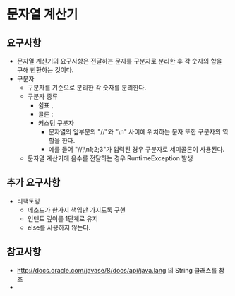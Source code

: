 # 문자열 계산기
## 요구사항
- 문자열 계산기의 요구사항은 전달하는 문자를 구분자로 분리한 후 각 숫자의 합을 구해 반환하는 것이다.
- 구분자
  - 구분자를 기준으로 분리한 각 숫자를 분리한다.
  - 구분자 종류
    - 쉼표 ,
    - 콜론 :
    - 커스텀 구분자
      - 문자열의 앞부분의 "//"와 "\n" 사이에 위치하는 문자 또한 구분자의 역할을 한다.
      - 예를 들어 "//;\n1;2;3"가 입력된 경우 구분자로 세미콜론이 사용된다.
  - 문자열 계산기에 음수를 전달하는 경우 RuntimeException 발생

## 추가 요구사항
- 리팩토링
  - 메소드가 한가지 책임만 가지도록 구현
  - 인덴트 깊이를 1단계로 유지
  - else를 사용하지 않는다.

## 참고사항
- http://docs.oracle.com/javase/8/docs/api/java.lang 의 String 클래스를 참조
- 